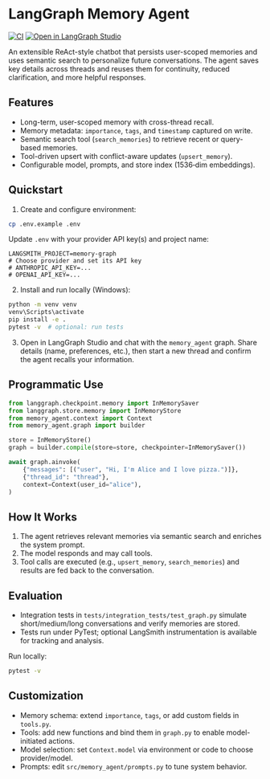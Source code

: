 # LangGraph Memory Agent

[![CI](https://github.com/langchain-ai/memory-agent/actions/workflows/unit-tests.yml/badge.svg)](https://github.com/langchain-ai/memory-agent/actions/workflows/unit-tests.yml)
[![Open in LangGraph Studio](https://img.shields.io/badge/Open_in-LangGraph_Studio-00324d.svg)](https://langgraph-studio.vercel.app/templates/open?githubUrl=https://github.com/langchain-ai/memory-agent)

An extensible ReAct-style chatbot that persists user-scoped memories and uses semantic search to personalize future conversations. The agent saves key details across threads and reuses them for continuity, reduced clarification, and more helpful responses.


## Features

- Long-term, user-scoped memory with cross-thread recall.
- Memory metadata: `importance`, `tags`, and `timestamp` captured on write.
- Semantic search tool (`search_memories`) to retrieve recent or query-based memories.
- Tool-driven upsert with conflict-aware updates (`upsert_memory`).
- Configurable model, prompts, and store index (1536‑dim embeddings).

## Quickstart

1. Create and configure environment:

```bash
cp .env.example .env
```

Update `.env` with your provider API key(s) and project name:

```env
LANGSMITH_PROJECT=memory-graph
# Choose provider and set its API key
# ANTHROPIC_API_KEY=...
# OPENAI_API_KEY=...
```

2. Install and run locally (Windows):

```bash
python -m venv venv
venv\Scripts\activate
pip install -e .
pytest -v  # optional: run tests
```

3. Open in LangGraph Studio and chat with the `memory_agent` graph. Share details (name, preferences, etc.), then start a new thread and confirm the agent recalls your information.


## Programmatic Use

```python
from langgraph.checkpoint.memory import InMemorySaver
from langgraph.store.memory import InMemoryStore
from memory_agent.context import Context
from memory_agent.graph import builder

store = InMemoryStore()
graph = builder.compile(store=store, checkpointer=InMemorySaver())

await graph.ainvoke(
    {"messages": [("user", "Hi, I'm Alice and I love pizza.")]},
    {"thread_id": "thread"},
    context=Context(user_id="alice"),
)
```

## How It Works

1. The agent retrieves relevant memories via semantic search and enriches the system prompt.
2. The model responds and may call tools.
3. Tool calls are executed (e.g., `upsert_memory`, `search_memories`) and results are fed back to the conversation.

## Evaluation

- Integration tests in `tests/integration_tests/test_graph.py` simulate short/medium/long conversations and verify memories are stored.
- Tests run under PyTest; optional LangSmith instrumentation is available for tracking and analysis.

Run locally:

```bash
pytest -v
```

## Customization

- Memory schema: extend `importance`, `tags`, or add custom fields in `tools.py`.
- Tools: add new functions and bind them in `graph.py` to enable model-initiated actions.
- Model selection: set `Context.model` via environment or code to choose provider/model.
- Prompts: edit `src/memory_agent/prompts.py` to tune system behavior.
